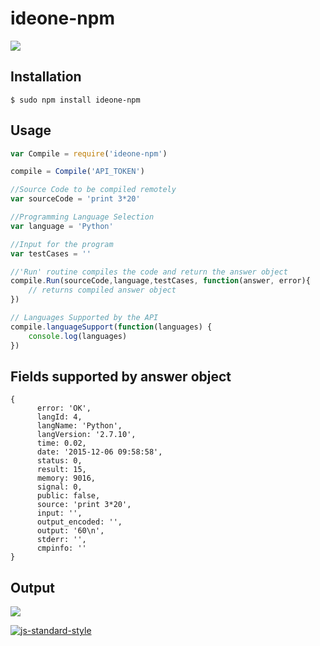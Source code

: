 # ideone-npm

[![](https://nodei.co/npm/ideone-npm.png?downloads=true)](https://nodei.co/npm/ideone-npm/)
## Installation
```
$ sudo npm install ideone-npm
```

## Usage

```js
var Compile = require('ideone-npm')

compile = Compile('API_TOKEN')

//Source Code to be compiled remotely
var sourceCode = 'print 3*20' 

//Programming Language Selection
var language = 'Python' 

//Input for the program
var testCases = ''

//'Run' routine compiles the code and return the answer object
compile.Run(sourceCode,language,testCases, function(answer, error){
	// returns compiled answer object	
})

// Languages Supported by the API
compile.languageSupport(function(languages) {
	console.log(languages)
})

```

## Fields supported by answer object

```
{ 
	  error: 'OK',
	  langId: 4,
	  langName: 'Python',
	  langVersion: '2.7.10',
	  time: 0.02,
	  date: '2015-12-06 09:58:58',
	  status: 0,
	  result: 15,
	  memory: 9016,
	  signal: 0,
	  public: false,
	  source: 'print 3*20',
	  input: '',
	  output_encoded: '',
	  output: '60\n',
	  stderr: '',
	  cmpinfo: '' 
}

```

## Output
![](http://i57.tinypic.com/331oscw.jpg)

[![js-standard-style](https://cdn.rawgit.com/feross/standard/master/badge.svg)](https://github.com/feross/standard)
